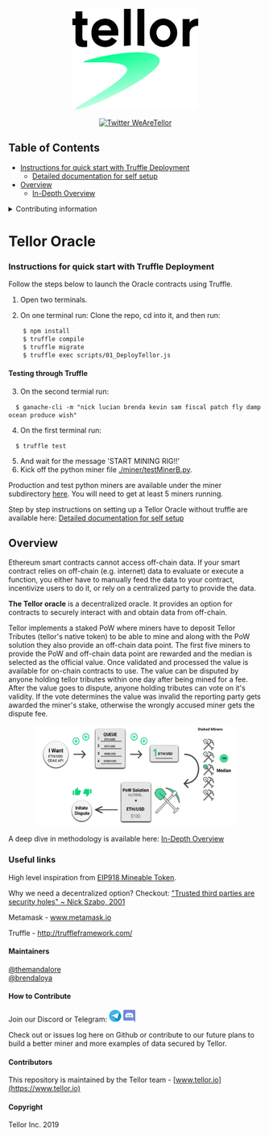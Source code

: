 <p align="center">
  <a href='https://www.tellor.io/'>
    <img src= './public/Tellor.png' width="250" height="200" alt='tellor.io' />
  </a>
</p>

<p align="center">
  <a href='https://twitter.com/WeAreTellor'>
    <img src= 'https://img.shields.io/twitter/url/http/shields.io.svg?style=social' alt='Twitter WeAreTellor' />
  </a> 
</p>

## Table of Contents

* [Instructions for quick start with Truffle Deployment](#Quick-Deployment)
   * [Detailed documentation for self setup](./SetupDocumentation.md)
* [Overview](#overview)
    * [In-Depth Overview](./InDepthOverview.md)

<details><summary>Contributing information</summary>

   * [Maintainers](#Maintainers)
   * [How to Contribute](#how2contribute)
   * [Copyright](#copyright)
 </details>

# Tellor Oracle


### Instructions for quick start with Truffle Deployment <a name="Quick-Deployment"> </a> 
Follow the steps below to launch the Oracle contracts using Truffle. 

1. Open two terminals.

2. On one terminal run:
    Clone the repo, cd into it, and then run:
```
    $ npm install
    $ truffle compile
    $ truffle migrate
    $ truffle exec scripts/01_DeployTellor.js
```
#### Testing through Truffle<a name="testing"> </a>


3. On the second termial run:
```solidity
  $ ganache-cli -m "nick lucian brenda kevin sam fiscal patch fly damp ocean produce wish"
```
4. On the first terminal run: 
```solidity
  $ truffle test
```
5. And wait for the message 'START MINING RIG!!'
6. Kick off the python miner file [./miner/testMinerB.py](./miner/testMinerB.py).


Production and test python miners are available under the miner subdirectory [here](./miner/). You will need to get at least 5 miners running.

Step by step instructions on setting up a Tellor Oracle without truffle are available here: [Detailed documentation for self setup](./SetupDocumentation.md)


## Overview <a name="overview"> </a>  
Ethereum smart contracts cannot access off-chain data. If your smart contract relies on off-chain (e.g. internet) data to evaluate or execute a function, you either have to manually feed the data to your contract, incentivize users to do it, or rely on a centralized party to provide the data.

<b>The Tellor oracle</b> is a decentralized oracle. It provides an option for contracts to securely interact with and obtain data from off-chain.

Tellor implements a staked PoW where miners have to deposit Tellor Tributes (tellor's native token) to be able to mine and along with the PoW solution they also provide an off-chain data point. The first five miners to provide the PoW and off-chain data point are rewarded and the median is selected as the official value. Once validated and processed the value is available for on-chain contracts to use. The value can be disputed by anyone holding tellor tributes within one day after being mined for a fee. After the value goes to dispute, anyone holding tributes can vote on it's validity. If the vote determines the value was invalid the reporting party gets awarded the miner's stake, otherwise the wrongly accused miner gets the dispute fee. 

<p align="center">
<img src="./public/ProcessFlow.png" width="400" height="200" alt = "How it works">
</p>

A deep dive in methodology is available here: [In-Depth Overview](./InDepthOverview.md)

  

### Useful links <a name="useful-links"> </a>
High level inspiration from [EIP918 Mineable Token](https://github.com/ethereum/EIPs/blob/master/EIPS/eip-918.md).

Why we need a decentralized option? Checkout: ["Trusted third parties are security holes" ~ Nick Szabo, 2001](https://nakamotoinstitute.org/trusted-third-parties/)

Metamask - www.metamask.io 

Truffle - http://truffleframework.com/


#### Maintainers <a name="maintainers"> </a> 
[@themandalore](https://github.com/themandalore)
<br>
[@brendaloya](https://github.com/brendaloya) 


#### How to Contribute<a name="how2contribute"> </a>  
Join our Discord or Telegram:
[<img src="./public/telegram.png" width="24" height="24">](https://t.me/tellor)
[<img src="./public/discord.png" width="24" height="24">](https://discord.gg/zFcM3G)

Check out or issues log here on Github or contribute to our future plans to build a better miner and more examples of data secured by Tellor. 


#### Contributors<a name="contributors"> </a>

This repository is maintained by the Tellor team - [www.tellor.io](https://www.tellor.io)


#### Copyright

Tellor Inc. 2019
